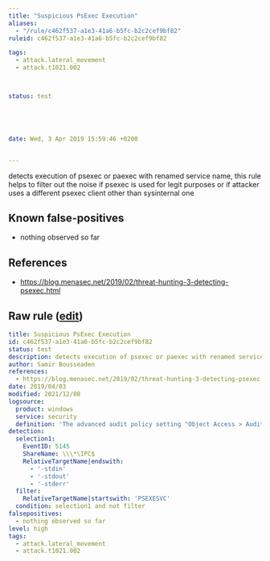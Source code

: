 ```yaml
---
title: "Suspicious PsExec Execution"
aliases:
  - "/rule/c462f537-a1e3-41a6-b5fc-b2c2cef9bf82"
ruleid: c462f537-a1e3-41a6-b5fc-b2c2cef9bf82

tags:
  - attack.lateral_movement
  - attack.t1021.002



status: test





date: Wed, 3 Apr 2019 15:59:46 +0200


---
```


detects execution of psexec or paexec with renamed service name, this rule helps to filter out the noise if psexec is used for legit purposes or if attacker uses a different psexec client other than sysinternal one

<!--more-->


## Known false-positives

* nothing observed so far



## References

* https://blog.menasec.net/2019/02/threat-hunting-3-detecting-psexec.html


## Raw rule ([edit](https://github.com/SigmaHQ/sigma/edit/master/rules/windows/builtin/security/win_susp_psexec.yml))
```yaml
title: Suspicious PsExec Execution
id: c462f537-a1e3-41a6-b5fc-b2c2cef9bf82
status: test
description: detects execution of psexec or paexec with renamed service name, this rule helps to filter out the noise if psexec is used for legit purposes or if attacker uses a different psexec client other than sysinternal one
author: Samir Bousseaden
references:
  - https://blog.menasec.net/2019/02/threat-hunting-3-detecting-psexec.html
date: 2019/04/03
modified: 2021/12/08
logsource:
  product: windows
  service: security
  definition: 'The advanced audit policy setting "Object Access > Audit Detailed File Share" must be configured for Success/Failure'
detection:
  selection1:
    EventID: 5145
    ShareName: \\\*\IPC$
    RelativeTargetName|endswith:
      - '-stdin'
      - '-stdout'
      - '-stderr'
  filter:
    RelativeTargetName|startswith: 'PSEXESVC'
  condition: selection1 and not filter
falsepositives:
  - nothing observed so far
level: high
tags:
  - attack.lateral_movement
  - attack.t1021.002

```
